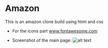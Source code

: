 # Amazon
This is an amazon clone build using html and css
- For the icons part www.fontawesome.com

- Screenshot of the main page:
![alt text](image.png)